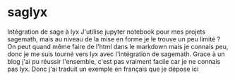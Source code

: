 # saglyx
Intégration de sage à lyx
J'utilise jupyter notebook pour mes projets sagemath, mais au niveau de la mise en forme je le trouve un peu limité ?
On peut quand même faire de l'html dans le markdown mais je connais peu, donc je me suis tourné vers lyx avec l'intégration de sagemath. Grace à un blog j'ai pu réussir l'ensemble, c'est pas vraiment facile car je ne connais pas lyx. Donc j'ai traduit un exemple en français que je dépose ici
